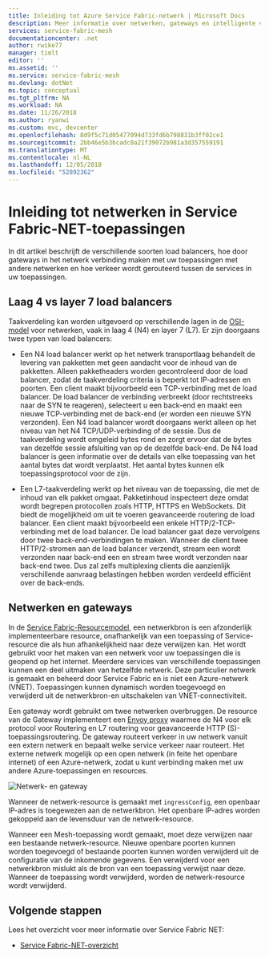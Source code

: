 ```yaml
---
title: Inleiding tot Azure Service Fabric-netwerk | Microsoft Docs
description: Meer informatie over netwerken, gateways en intelligente verkeersroutering in Service Fabric NET.
services: service-fabric-mesh
documentationcenter: .net
author: rwike77
manager: timlt
editor: ''
ms.assetid: ''
ms.service: service-fabric-mesh
ms.devlang: dotNet
ms.topic: conceptual
ms.tgt_pltfrm: NA
ms.workload: NA
ms.date: 11/26/2018
ms.author: ryanwi
ms.custom: mvc, devcenter
ms.openlocfilehash: 8d9f5c71d05477094d733fd6b798831b3ff02ce1
ms.sourcegitcommit: 2bb46e5b3bcadc0a21f39072b981a3d357559191
ms.translationtype: MT
ms.contentlocale: nl-NL
ms.lasthandoff: 12/05/2018
ms.locfileid: "52892362"
---
```

# <a name="introduction-to-networking-in-service-fabric-mesh-applications"></a>Inleiding tot netwerken in Service Fabric-NET-toepassingen
In dit artikel beschrijft de verschillende soorten load balancers, hoe door gateways in het netwerk verbinding maken met uw toepassingen met andere netwerken en hoe verkeer wordt gerouteerd tussen de services in uw toepassingen.

## <a name="layer-4-vs-layer-7-load-balancers"></a>Laag 4 vs layer 7 load balancers
Taakverdeling kan worden uitgevoerd op verschillende lagen in de [OSI-model](https://en.wikipedia.org/wiki/OSI_model) voor netwerken, vaak in laag 4 (N4) en layer 7 (L7).  Er zijn doorgaans twee typen van load balancers:

- Een N4 load balancer werkt op het netwerk transportlaag behandelt de levering van pakketten met geen aandacht voor de inhoud van de pakketten. Alleen pakketheaders worden gecontroleerd door de load balancer, zodat de taakverdeling criteria is beperkt tot IP-adressen en poorten. Een client maakt bijvoorbeeld een TCP-verbinding met de load balancer. De load balancer de verbinding verbreekt (door rechtstreeks naar de SYN te reageren), selecteert u een back-end en maakt een nieuwe TCP-verbinding met de back-end (er worden een nieuwe SYN verzonden). Een N4 load balancer wordt doorgaans werkt alleen op het niveau van het N4 TCP/UDP-verbinding of de sessie. Dus de taakverdeling wordt omgeleid bytes rond en zorgt ervoor dat de bytes van dezelfde sessie afsluiting van op de dezelfde back-end. De N4 load balancer is geen informatie over de details van elke toepassing van het aantal bytes dat wordt verplaatst. Het aantal bytes kunnen elk toepassingsprotocol voor de zijn.

- Een L7-taakverdeling werkt op het niveau van de toepassing, die met de inhoud van elk pakket omgaat. Pakketinhoud inspecteert deze omdat wordt begrepen protocollen zoals HTTP, HTTPS en WebSockets. Dit biedt de mogelijkheid om uit te voeren geavanceerde routering de load balancer. Een client maakt bijvoorbeeld een enkele HTTP/2-TCP-verbinding met de load balancer. De load balancer gaat deze vervolgens door twee back-end-verbindingen te maken. Wanneer de client twee HTTP/2-stromen aan de load balancer verzendt, stream een wordt verzonden naar back-end een en stream twee wordt verzonden naar back-end twee. Dus zal zelfs multiplexing clients die aanzienlijk verschillende aanvraag belastingen hebben worden verdeeld efficiënt over de back-ends. 

## <a name="networks-and-gateways"></a>Netwerken en gateways
In de [Service Fabric-Resourcemodel](service-fabric-mesh-service-fabric-resources.md), een netwerkbron is een afzonderlijk implementeerbare resource, onafhankelijk van een toepassing of Service-resource die als hun afhankelijkheid naar deze verwijzen kan. Het wordt gebruikt voor het maken van een netwerk voor uw toepassingen die is geopend op het internet. Meerdere services van verschillende toepassingen kunnen een deel uitmaken van hetzelfde netwerk. Deze particulier netwerk is gemaakt en beheerd door Service Fabric en is niet een Azure-netwerk (VNET). Toepassingen kunnen dynamisch worden toegevoegd en verwijderd uit de netwerkbron-en uitschakelen van VNET-connectiviteit. 

Een gateway wordt gebruikt om twee netwerken overbruggen. De resource van de Gateway implementeert een [Envoy proxy](https://www.envoyproxy.io/) waarmee de N4 voor elk protocol voor Routering en L7 routering voor geavanceerde HTTP (S)-toepassingsroutering. De gateway routeert verkeer in uw netwerk vanuit een extern netwerk en bepaalt welke service verkeer naar routeert.  Het externe netwerk mogelijk op een open netwerk (in feite het openbare internet) of een Azure-netwerk, zodat u kunt verbinding maken met uw andere Azure-toepassingen en resources. 

![Netwerk- en gateway][Image1]

Wanneer de netwerk-resource is gemaakt met `ingressConfig`, een openbaar IP-adres is toegewezen aan de netwerkbron. Het openbare IP-adres worden gekoppeld aan de levensduur van de netwerk-resource.

Wanneer een Mesh-toepassing wordt gemaakt, moet deze verwijzen naar een bestaande netwerk-resource. Nieuwe openbare poorten kunnen worden toegevoegd of bestaande poorten kunnen worden verwijderd uit de configuratie van de inkomende gegevens. Een verwijderd voor een netwerkbron mislukt als de bron van een toepassing verwijst naar deze. Wanneer de toepassing wordt verwijderd, worden de netwerk-resource wordt verwijderd.

## <a name="next-steps"></a>Volgende stappen 
Lees het overzicht voor meer informatie over Service Fabric NET:
- [Service Fabric-NET-overzicht](service-fabric-mesh-overview.md)

[Image1]: media/service-fabric-mesh-networks-and-gateways/NetworkAndGateway.png